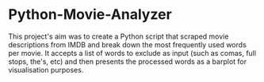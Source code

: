 # Python-Movie-Analyzer
This project's aim was to create a Python script that scraped movie descriptions from IMDB and break down the most frequently used words per movie. It accepts a list of words to exclude as input (such as comas, full stops, the's, etc) and then presents the processed words as a barplot for visualisation purposes.
